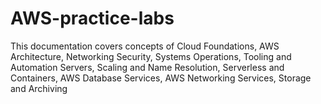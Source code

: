 # AWS-practice-labs
This documentation covers concepts of Cloud Foundations, AWS Architecture, Networking Security, Systems Operations, Tooling and Automation Servers, Scaling and Name Resolution, Serverless and Containers, AWS Database Services, AWS Networking Services, Storage and Archiving
